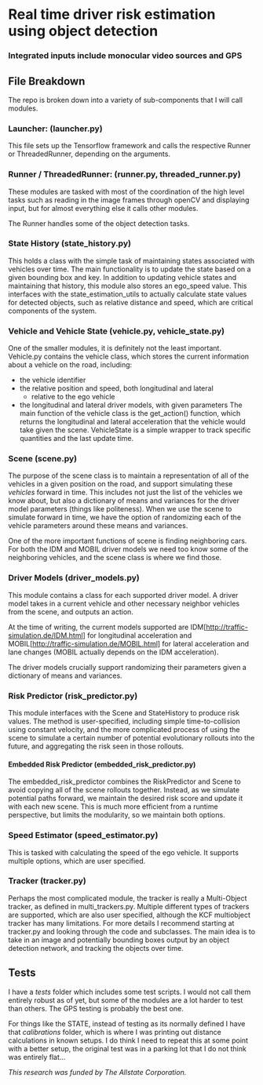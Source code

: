 # Real time driver risk estimation using object detection
### Integrated inputs include monocular video sources and GPS

## File Breakdown
The repo is broken down into a variety of sub-components that I will call modules.

### Launcher: (launcher.py)
This file sets up the Tensorflow framework and calls the respective Runner or ThreadedRunner, depending on the arguments.

### Runner / ThreadedRunner: (runner.py, threaded_runner.py)
These modules are tasked with most of the coordination of the high level tasks such as reading in the image frames through openCV and displaying input, but for almost everything else it calls other modules.

The Runner handles some of the object detection tasks.

### State History (state_history.py)
This holds a class with the simple task of maintaining states associated with vehicles over time.
The main functionality is to update the state based on a given bounding box and key.
In addition to updating vehicle states and maintaining that history, this module also stores an ego_speed value.
This interfaces with the state_estimation_utils to actually calculate state values for detected objects, such as relative distance and speed, which are critical components of the system.

### Vehicle and Vehicle State (vehicle.py, vehicle_state.py)
One of the smaller modules, it is definitely not the least important.
Vehicle.py contains the vehicle class, which stores the current information about a vehicle on the road, including:
* the vehicle identifier
* the relative position and speed, both longitudinal and lateral
    - relative to the ego vehicle
* the longitudinal and lateral driver models, with given parameters
The main function of the vehicle class is the get_action() function, which returns the longitudinal and lateral acceleration that the vehicle would take given the scene.
VehicleState is a simple wrapper to track specific quantities and the last update time.

### Scene (scene.py)
The purpose of the scene class is to maintain a representation of all of the vehicles in a given position on the road, and support simulating these *vehicles* forward in time.
This includes not just the list of the vehicles we know about, but also a dictionary of means and variances for the driver model parameters (things like politeness).
When we use the scene to simulate forward in time, we have the option of randomizing each of the vehicle parameters around these means and variances.

One of the more important functions of scene is finding neighboring cars. For both the IDM and MOBIL driver models we need too know some of the neighboring vehicles, and the scene class is where we find those.

### Driver Models (driver_models.py)
This module contains a class for each supported driver model.
A driver model takes in a current vehicle and other necessary neighbor vehicles from the scene, and outputs an action.

At the time of writing, the current models supported are IDM[http://traffic-simulation.de/IDM.html] for longitudinal acceleration and MOBIL[http://traffic-simulation.de/MOBIL.html] for lateral acceleration and lane changes (MOBIL actually depends on the IDM acceleration).

The driver models crucially support randomizing their parameters given a dictionary of means and variances.

### Risk Predictor (risk_predictor.py)
This module interfaces with the Scene and StateHistory to produce risk values. The method is user-specified, including simple time-to-collision using constant velocity, and the more complicated process of using the scene to simulate a certain number of potential evolutionary rollouts into the future, and aggregating the risk seen in those rollouts.

#### Embedded Risk Predictor (embedded_risk_predictor.py)
The embedded_risk_predictor combines the RiskPredictor and Scene to avoid copying all of the scene rollouts together. Instead, as we simulate potential paths forward, we maintain the desired risk score and update it with each new scene. This is much more efficient from a runtime perspective, but limits the modularity, so we maintain both options.

### Speed Estimator (speed_estimator.py)
This is tasked with calculating the speed of the ego vehicle. It supports multiple options, which are user specified.

### Tracker (tracker.py)
Perhaps the most complicated module, the tracker is really a Multi-Object tracker, as defined in multi_trackers.py.
Multiple different types of trackers are supported, which are also user specified, although the KCF multiobject tracker has many limitations.
For more details I recommend starting at tracker.py and looking through the code and subclasses.
The main idea is to take in an image and potentially bounding boxes output by an object detection network, and tracking the objects over time.


## Tests
I have a *tests* folder which includes some test scripts. I would not call them entirely robust as of yet, but some of the modules are a lot harder to test than others. The GPS testing is probably the best one.

For things like the STATE, instead of testing as its normally defined I have that *calibrations* folder, which is where I was printing out distance calculations in known setups. I do think I need to repeat this at some point with a better setup, the original test was in a parking lot that I do not think was entirely flat...


*This research was funded by The Allstate Corporation.*
